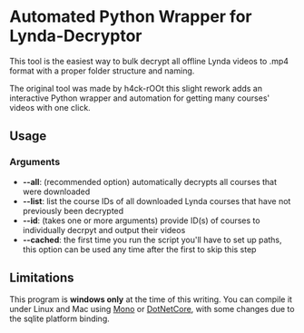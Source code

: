 # Automated Python Wrapper for Lynda-Decryptor
This tool is the easiest way to bulk decrypt all offline Lynda videos to .mp4 format with a proper folder structure and naming.

The original tool was made by h4ck-rOOt this slight rework adds an interactive Python wrapper and automation for getting many courses' videos with one click.

## Usage
### Arguments
* **--all**: (recommended option) automatically decrypts all courses that were downloaded  
* **--list**: list the course IDs of all downloaded Lynda courses that have not previously been decrypted
* **--id**: (takes one or more arguments) provide ID(s) of courses to individually decrpyt and output their videos
* **--cached**: the first time you run the script you'll have to set up paths, this option can be used any time after the first to skip this step

## Limitations
This program is **windows only** at the time of this writing. You can compile it under Linux and Mac using [Mono](http://www.mono-project.com/) or [DotNetCore](https://www.microsoft.com/net/core), with some changes due to the sqlite platform binding.
